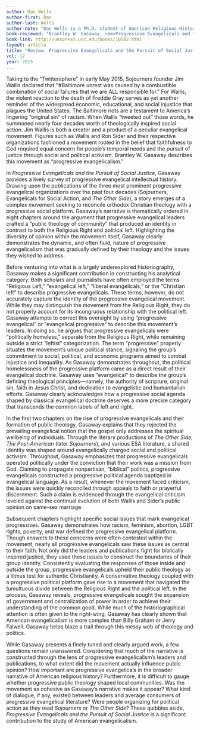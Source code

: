 ```yaml
---
author: Dan Wells
author-first: Dan
author-last: Wells
author-note: "Dan Wells is a Ph.D. student of American Religious History at Florida State University."
book-reviewed: "Brantley W. Gasaway. <em>Progressive Evangelicals and the Pursuit of Social Justice</em>. Chapel Hill, N.C.: The University of North Carolina Press, 2014. xii + 324. ISBN 978-1-4696-1772-5."
book-link: http://uncpress.unc.edu/books/10502.html
layout: article
title: "Review: Progressive Evangelicals and the Pursuit of Social Justice"
vol: 17
year: 2015
... 
```



Taking to the "Twittersphere" in early May 2015, Sojourners founder Jim Wallis declared that "#Baltimore unrest was caused by a combustible combination of social failures that we are ALL responsible for." For Wallis, the violent reaction to the death of Freddie Gray serves as yet another reminder of the widespread economic, educational, and social injustice that plagues the United States.  The Baltimore riots are a testament to America’s lingering “original sin” of racism.  When Wallis “tweeted out” those words, he summoned nearly four decades worth of theologically inspired social action.  Jim Wallis is both a creator and a product of a peculiar evangelical movement.  Figures such as Wallis and Ron Sider and their respective organizations fashioned a movement rooted in the belief that faithfulness to God required equal concern for people’s temporal needs and the pursuit of justice through social and political activism. Brantley W. Gasaway describes this movement as “progressive evangelicalism.”

In *Progressive Evangelicals and the Pursuit of Social Justice*, Gasaway provides a lively survey of progressive evangelical intellectual history.  Drawing upon the publications of the three most prominent progressive evangelical organizations over the past four decades (Sojourners, Evangelicals for Social Action, and *The Other Side*), a story emerges of a complex movement seeking to reconcile orthodox Christian theology with a progressive social platform.  Gasaway’s narrative is thematically ordered in eight chapters around the argument that progressive evangelical leaders crafted a “public theology of community” that produced an identity in contrast to both the Religious Right and political left.   Highlighting the diversity of opinion within the movement itself, Gasaway clearly demonstrates the dynamic, and often fluid, nature of progressive evangelicalism that was gradually defined by their theology and the issues they wished to address.

Before venturing into what is a largely underexplored historiography, Gasaway makes a significant contribution in constructing his analytical category.  Both scholars and journalists have often employed the terms “Religious Left,” “evangelical left,” “liberal evangelicals,” or the “Christian left” to describe progressive evangelicals. These terms, however, do not accurately capture the identity of the progressive evangelical movement.  While they may distinguish the movement from the Religious Right, they do not properly account for its incongruous relationship with the political left. Gasaway attempts to correct this oversight by using “progressive evangelical” or “evangelical progressive” to describe this movement’s leaders.  In doing so, he argues that progressive evangelicals were “politically homeless,” separate from the Religious Right, while remaining outside a strict “leftist” categorization.  The term “progressive” properly situates the movement’s unique political stance, signaling the group’s commitment to social, political, and economic programs aimed to combat injustice and inequality. As Gasaway demonstrates throughout, the political homelessness of the progressive platform came as a direct result of their evangelical doctrine.  Gasaway uses “evangelical” to describe the group’s defining theological principles—namely, the authority of scripture, original sin, faith in Jesus Christ, and dedication to evangelistic and humanitarian efforts.  Gasaway clearly acknowledges how a progressive social agenda shaped by classical evangelical doctrine deserves a more precise category that transcends the common labels of left and right.

In the first two chapters on the rise of progressive evangelicals and their formation of public theology, Gasaway explains that they rejected the prevailing evangelical notion that the gospel only addresses the spiritual wellbeing of individuals. Through the literary productions of *The Other Side*, *The Post-American* (later *Sojourners*), and various ESA literature, a shared identity was shaped around evangelically charged social and political activism.  Throughout, Gasaway emphasizes that progressive evangelicals operated politically under the conviction that their work was a mission from God.  Claiming to propagate nonpartisan, “biblical” politics, progressive evangelicals constructed a progressive political agenda baptized in evangelical language.  As a result, whenever the movement faced criticism, the issues were quickly reconciled through appeals to faith or prayerful discernment.  Such a claim is evidenced through the evangelical criticism leveled against the continual evolution of both Wallis and Sider’s public opinion on same-sex marriage.

Subsequent chapters highlight specific social issues that mark evangelical progressives.  Gasaway demonstrates how racism, feminism, abortion, LGBT rights, poverty, and war defined the progressive evangelical platform.  Though answers to these concerns were often contested within the movement, nearly all progressive evangelicals saw these issues as central to their faith.  Not only did the leaders and publications fight for biblically inspired justice, they used these issues to construct the boundaries of their group identity.   Consistently evaluating the responses of those inside and outside the group, progressive evangelicals upheld their public theology as a litmus test for authentic Christianity.  A conservative theology coupled with a progressive political platform gave rise to a movement that navigated the tumultuous divide between the Religious Right and the political left.  In the process, Gasaway reveals, progressive evangelicals sought the expansion of government and centralization of power in order to achieve their understanding of the common good.  While much of the historiographical attention is often given to the right-wing, Gasaway has clearly shown that American evangelicalism is more complex than Billy Graham or Jerry Falwell.  Gasaway helps blaze a trail through this messy web of theology and politics.

While Gasaway presents a finely tuned and clearly argued work, a few questions remain unanswered. Considering that much of the narrative is constructed through the lens of progressive evangelicalism’s leaders and publications, to what extent did the movement actually influence public opinion?  How important are progressive evangelicals in the broader narrative of American religious history? Furthermore, it is difficult to gauge whether progressive public theology shaped local communities. Was the movement as cohesive as Gasaway’s narrative makes it appear?  What kind of dialogue, if any, existed between leaders and average consumers of progressive evangelical literature? Were people organizing for political action as they read *Sojourners* or *The Other Side*? These quibbles aside, *Progressive Evangelicals and the Pursuit of Social Justice* is a significant contribution to the study of American evangelicalism.
